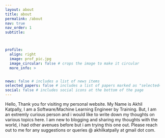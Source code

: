 ```yaml
---
layout: about
title: about
permalink: /about
nav: true
nav_order: 1
subtitle: 



profile:
  align: right
  image: prof_pic.jpg
  image_circular: false # crops the image to make it circular
  more_info: >


news: false # includes a list of news items
selected_papers: false # includes a list of papers marked as "selected={true}"
social: false # includes social icons at the bottom of the page
---
```




Hello, Thank you for visiting my personal website. My Name is Akhil Katpally, I am a Software/Machine Learning Engineer by Training. But, I am an extremly curious person and i would like to write down my thoughts on various topics here. I am new to blogging and sharing my thoughts with the world, i had other avenues before but i am trying this one out. Please reach out to me for any suggestions or queries @ akhilkatpally at gmail dot com. 
